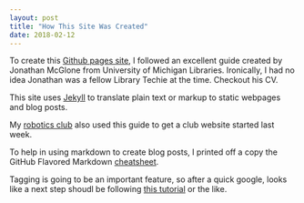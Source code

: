 ```yaml
---
layout: post
title: "How This Site Was Created"
date: 2018-02-12
---
```

To create this [Github pages site](https://pages.github.com/), I followed an excellent guide 
created by Jonathan McGlone from University of Michigan Libraries. Ironically, I had no idea 
Jonathan was a fellow Library Techie at the time. Checkout his CV.

This site uses [Jekyll](https://jekyllrb.com/) to translate plain text or markup to static webpages 
and blog posts.

My [robotics club](https://scecina-robotics.github.io) also used this guide to get a club website started
last week.

To help in using markdown to create blog posts, I printed off a copy the GitHub Flavored Markdown 
[cheatsheet](https://guides.github.com/features/mastering-markdown/).

Tagging is going to be an important feature, so after a quick google, looks like a next step
shoudl be following [this tutorial](http://longqian.me/2017/02/09/github-jekyll-tag/) or the like.
